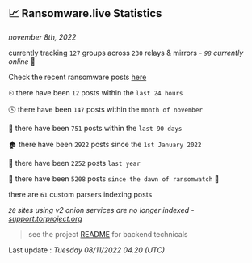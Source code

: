 
## 📈 Ransomware.live Statistics
_november 8th, 2022_

currently tracking `127` groups across `230` relays & mirrors - _`98` currently online_ 📡

Check the recent ransomware posts [here](https://www.ransomware.live/#/recentposts)


⏲ there have been `12` posts within the `last 24 hours`

🕓 there have been `147` posts within the `month of november`

📅 there have been `751` posts within the `last 90 days`

🏚 there have been `2922` posts since the `1st January 2022`

🚀 there have been `2252` posts `last year`

🦕 there have been `5208` posts `since the dawn of ransomwatch` 🐣

there are `61` custom parsers indexing posts

_`20` sites using v2 onion services are no longer indexed - [support.torproject.org](https://support.torproject.org/onionservices/v2-deprecation/)_

> see the project [README](https://github.com/jmousqueton/ransomwatch#readme) for backend technicals



Last update : _Tuesday 08/11/2022 04.20 (UTC)_

